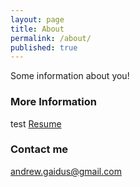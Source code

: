 ```yaml
---
layout: page
title: About
permalink: /about/
published: true
---
```


Some information about you!

### More Information
test
[Resume](/images/Gaidus_Resume.pdf)

### Contact me

[andrew.gaidus@gmail.com](mailto:andrew.gaidus@gmail.com)

